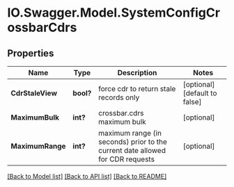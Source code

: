 # IO.Swagger.Model.SystemConfigCrossbarCdrs
## Properties

Name | Type | Description | Notes
------------ | ------------- | ------------- | -------------
**CdrStaleView** | **bool?** | force cdr to return stale records only | [optional] [default to false]
**MaximumBulk** | **int?** | crossbar.cdrs maximum bulk | [optional] 
**MaximumRange** | **int?** | maximum range (in seconds) prior to the current date allowed for CDR requests | [optional] 

[[Back to Model list]](../README.md#documentation-for-models) [[Back to API list]](../README.md#documentation-for-api-endpoints) [[Back to README]](../README.md)

